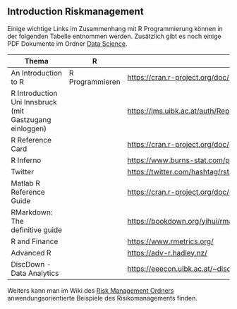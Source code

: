 
## Introduction Riskmanagement    

Einige wichtige Links im Zusammenhang mit R Programmierung können in der folgenden Tabelle entnommen werden. Zusätzlich gibt es noch einige PDF Dokumente im Ordner [Data Science](https://github.com/rlb-st/RiskManagement_General/tree/master/Data%20Science).

|Thema|R|Link|
|----------------------|-------|------|
|An Introduction to R|R Programmieren|<https://cran.r-project.org/doc/manuals/r-release/R-intro.pdf>|
|R Introduction Uni Innsbruck (mit Gastzugang einloggen)||<https://lms.uibk.ac.at/auth/RepositoryEntry/3836444682/CourseNode/91410648382892>|
|R Reference Card||<https://cran.r-project.org/doc/contrib/Baggott-refcard-v2.pdf>|
|R Inferno||<https://www.burns-stat.com/pages/Tutor/R_inferno.pdf>|
|Twitter||<https://twitter.com/hashtag/rstats?src=hash&lang=de>|
|Matlab R Reference Guide||<https://cran.r-project.org/doc/contrib/Hiebeler-matlabR.pdf>|
|RMarkdown: The definitive guide||<https://bookdown.org/yihui/rmarkdown/ >|
|R and Finance||<https://www.rmetrics.org/>|
|Advanced R||<https://adv-r.hadley.nz/>|
|DiscDown - Data Analytics||<https://eeecon.uibk.ac.at/~discdown/index.php>|


Weiters kann man im Wiki des [Risk Management Ordners](https://github.com/rlb-st/RiskManagement/wiki) anwendungsorientierte Beispiele des Risikomanagements finden.
